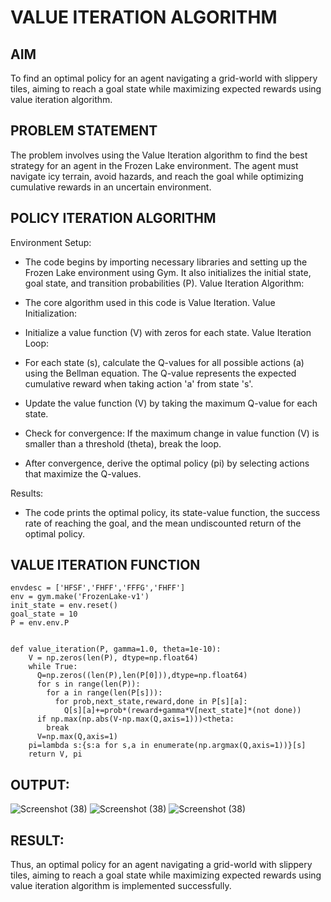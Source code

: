 # VALUE ITERATION ALGORITHM

## AIM
To find an optimal policy for an agent navigating a grid-world with slippery tiles, aiming to reach a goal state while maximizing expected rewards using value iteration algorithm.

## PROBLEM STATEMENT
The problem involves using the Value Iteration algorithm to find the best strategy for an agent in the Frozen Lake environment. The agent must navigate icy terrain, avoid hazards, and reach the goal while optimizing cumulative rewards in an uncertain environment.
## POLICY ITERATION ALGORITHM
Environment Setup:
* The code begins by importing necessary libraries and setting up the Frozen Lake environment using Gym. It also initializes the initial state, goal state, and transition probabilities (P).
Value Iteration Algorithm:
* The core algorithm used in this code is Value Iteration. Value Initialization:

* Initialize a value function (V) with zeros for each state. Value Iteration Loop:

* For each state (s), calculate the Q-values for all possible actions (a) using the Bellman equation. The Q-value represents the expected cumulative reward when taking action 'a' from state 's'.

* Update the value function (V) by taking the maximum Q-value for each state.

* Check for convergence: If the maximum change in value function (V) is smaller than a threshold (theta), break the loop.

* After convergence, derive the optimal policy (pi) by selecting actions that maximize the Q-values.

Results:
* The code prints the optimal policy, its state-value function, the success rate of reaching the goal, and the mean undiscounted return of the optimal policy.
## VALUE ITERATION FUNCTION
~~~
envdesc = ['HFSF','FHFF','FFFG','FHFF']
env = gym.make('FrozenLake-v1')
init_state = env.reset()
goal_state = 10
P = env.env.P
     
~~~

~~~
def value_iteration(P, gamma=1.0, theta=1e-10):
    V = np.zeros(len(P), dtype=np.float64)
    while True:
      Q=np.zeros((len(P),len(P[0])),dtype=np.float64)
      for s in range(len(P)):
        for a in range(len(P[s])):
          for prob,next_state,reward,done in P[s][a]:
            Q[s][a]+=prob*(reward+gamma*V[next_state]*(not done))
      if np.max(np.abs(V-np.max(Q,axis=1)))<theta:
        break
      V=np.max(Q,axis=1)
    pi=lambda s:{s:a for s,a in enumerate(np.argmax(Q,axis=1))}[s]
    return V, pi
~~~

## OUTPUT:
![Screenshot (38)](https://github.com/obedotto/rl-value-iteration/assets/94296221/b08a23de-8f66-4fb9-8987-c3ca068087ce)
![Screenshot (38)](https://github.com/obedotto/rl-value-iteration/assets/94296221/68db4202-1374-41d5-ade2-5fb1afe33d09)
![Screenshot (38)](https://github.com/obedotto/rl-value-iteration/assets/94296221/df41e098-a707-451e-a381-388d07a12e9e)


## RESULT:
Thus, an optimal policy for an agent navigating a grid-world with slippery tiles, aiming to reach a goal state while maximizing expected rewards using value iteration algorithm is implemented successfully.

